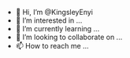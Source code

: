- 👋 Hi, I’m @KingsleyEnyi
- 👀 I’m interested in ...
- 🌱 I’m currently learning ...
- 💞️ I’m looking to collaborate on ...
- 📫 How to reach me ...

<!---
KingsleyEnyi/KingsleyEnyi is a ✨ special ✨ repository because its `README.md` (this file) appears on your GitHub profile.
You can click the Preview link to take a look at your changes.
--->
